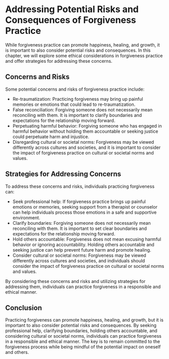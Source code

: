 # Addressing Potential Risks and Consequences of Forgiveness Practice

While forgiveness practice can promote happiness, healing, and growth, it is important to also consider potential risks and consequences. In this chapter, we will explore some ethical considerations in forgiveness practice and offer strategies for addressing these concerns.

Concerns and Risks
------------------

Some potential concerns and risks of forgiveness practice include:

* Re-traumatization: Practicing forgiveness may bring up painful memories or emotions that could lead to re-traumatization.
* False reconciliation: Forgiving someone does not necessarily mean reconciling with them. It is important to clarify boundaries and expectations for the relationship moving forward.
* Perpetuating harmful behavior: Forgiving someone who has engaged in harmful behavior without holding them accountable or seeking justice could perpetuate harm and injustice.
* Disregarding cultural or societal norms: Forgiveness may be viewed differently across cultures and societies, and it is important to consider the impact of forgiveness practice on cultural or societal norms and values.

Strategies for Addressing Concerns
----------------------------------

To address these concerns and risks, individuals practicing forgiveness can:

* Seek professional help: If forgiveness practice brings up painful emotions or memories, seeking support from a therapist or counselor can help individuals process those emotions in a safe and supportive environment.
* Clarify boundaries: Forgiving someone does not necessarily mean reconciling with them. It is important to set clear boundaries and expectations for the relationship moving forward.
* Hold others accountable: Forgiveness does not mean excusing harmful behavior or ignoring accountability. Holding others accountable and seeking justice can help prevent future harm and promote healing.
* Consider cultural or societal norms: Forgiveness may be viewed differently across cultures and societies, and individuals should consider the impact of forgiveness practice on cultural or societal norms and values.

By considering these concerns and risks and utilizing strategies for addressing them, individuals can practice forgiveness in a responsible and ethical manner.

Conclusion
----------

Practicing forgiveness can promote happiness, healing, and growth, but it is important to also consider potential risks and consequences. By seeking professional help, clarifying boundaries, holding others accountable, and considering cultural or societal norms, individuals can practice forgiveness in a responsible and ethical manner. The key is to remain committed to the forgiveness process while being mindful of the potential impact on oneself and others.


